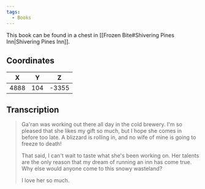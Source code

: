 ```yaml
---
tags:
  - Books
---
```


This book can be found in a chest in [[Frozen Bite#Shivering Pines Inn|Shivering Pines Inn]].

## Coordinates
| **X** | **Y** | **Z** |
| :---: | :---: | :---: |
| 4888  |  104  | -3355 |

## Transcription
> Ga'ran was working out there all day in the cold brewery. I'm so pleased that she likes my gift so much, but I hope she comes in before too late. A blizzard is rolling in, and no wife of mine is going to freeze to death!
>
> That said, I can't wait to taste what she's been working on. Her talents are the only reason that my dream of running an inn has come true. Why else would anyone come to this snowy wasteland?
>
> I love her so much.
